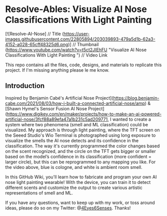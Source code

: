 # Resolve-Ables: Visualize AI Nose Classifications With Light Painting

[![Resolve-AI-Nose]          // Title
(https://user-images.githubusercontent.com/22805894/203039893-479a5d1b-62a3-4152-a028-65cff48325d6.png)] // Thumbnail
(https://www.youtube.com/watch?v=t5ct2JIEhFU "Visualize AI Nose Classifications With Light Painting
")    // Video Link

This repo contains all the files, code, designs, and materials to replicate this project. If I'm missing anything please le me know.

## Introduction

Inspired by Benjamin Cabé's Artificial Nose Project](https://blog.benjamin-cabe.com/2021/08/03/how-i-built-a-connected-artificial-nose/amp) & [Shawn Hymel's Sensor Fusion AI Nose Project](https://www.digikey.com/en/maker/projects/how-to-make-an-ai-powered-artificial-nose/3fcf88a89efa47a1b231c5ad209771, I wanted to create a system where two phenomena (smell and ML classification) could be visualized. My approach is through light painting, where the TFT screen on the Seeed Studio's Wio Terminal is photographed using long exposure to visualize the smells the AI nose detects and its confidence in the classification. The way it's currently programmed the color changes based on the scent recognized, and the circle on the TFT gets bigger or smaller based on the model’s confidence in its classification (more confident = larger circle), but this can be reprogrammed to any mapping you like. For the video above, blue is cologne, and white is ambient room smell.

In this GitHub Wiki, you'll learn how to fabricate and program your own AI nose light painting wearable! With the device, you can train it to detect different scents and customize the output to create various artistic representations of smell and ML.

If you have any questions, want to keep up with my work, or toss around ideas, please do so on my Twitter: @[4Eyes6Senses](https://twitter.com/4Eyes6Senses). Thanks!
